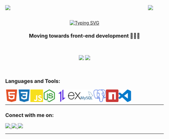 <div>
    <img width="15%" align="left" src="https://custom-icon-badges.demolab.com/badge/S%C3%A3o%20Paulo-Brazil-blue?style=for-the-badge&logo=location&logoColor=white">
    <img width="10%" align="right" src="https://komarev.com/ghpvc/?username=your-constDevDaniel&label=Visitors&style=for-the-badge"/>
    <br><br>
</div>
    
<p align="center">
    <a href="https://git.io/typing-svg"><img src="https://readme-typing-svg.demolab.com?                                        font=Lato&size=40&duration=3000&pause=1000&color=blue&center=true&vCenter=true&width=630&lines=Hello+welcome%2C+I+am+Daniel+%F0%9F%91%A8%F0%9F%8F%BB%E2%80%8D%F0%9F%92%BB;I+am+front-end+developer+from+brazil" alt="Typing SVG" /></a>
</p>

<div align="center">
    <h3>Moving towards front-end development 👨‍💻🚀</h3>
</div>

<br>
<br>

<div align="center">
  <img align="center" src="https://github-readme-stats.vercel.app/api/top-langs/?username=constDevDaniel&bg_color=000&text_color=fff&border_color=fff&title_color=blue&line_height=20" />
  <img align="center" src="https://github-readme-stats.vercel.app/api?username=constDevDaniel&hide=contribs,prs&show_icons=true&bg_color=000&text_color=fff&border_color=fff&icon_color=blue&card_width=390&line_height=40" />
</div>

<br>
<br>
 
<h3> Languages and Tools:</h3>
<a href="https://html.spec.whatwg.org/" title="HTML5">
    <img align="left" width="40px"src="./src/icons/HTML5.svg"/>
</a>
    
<a href="https://developer.mozilla.org/en-US/docs/Web/CSS" title="CSS3">
    <img align="left" alt="CSS3" width="40px" src="./src/icons/CSS3.svg"/>
</a>

<a href="https://developer.mozilla.org/en-US/docs/Web/JavaScript" title="JavaScript">
    <img align="left" alt="JavaScript" width="40px" src="./src/icons/javaScript.svg"/>
</a>

<a href="https://nodejs.dev/en/" title="NodeJS">
    <img align="left" alt="NodeJS" width="40px" src="./src/icons/nodeJS.svg"/>
</a>

<a href="https://axios-http.com/" title="Axios">
    <img align="left" alt="Axios" width="40px" src="./src/icons/axios.svg"/>
</a>

<a href="https://expressjs.com/" title="ExpressJS">
    <img align="left" alt="ExpressJS" width="40px" src="./src/icons/expressJS.svg"/>
</a>


<a href="https://www.mysql.com/" title="MySQL">
    <img align="left" alt="MySQL" width="40px" src="./src/icons/mySql.svg"/> 
</a>

<a href="https://www.postgresql.org/" title="PostgreSql">
    <img align="left" alt="Postgre" width="40px" src="./src/icons/postgreSql.svg"/>
</a>

<a href="https://www.npmjs.com/" title="npm">
    <img align="left" alt="npm" width="40px" src="./src/icons/npm.svg"/>
</a>

<a href="https://code.visualstudio.com/" title="Visual Studio Code">
    <img align="left" width="40px"src="./src/icons/vsCode.svg"/>
</a>

<br>
<br>
<hr>

<h3>Conect with me on:</h3>
<p>
    <a href="https://www.linkedin.com/in/constdevdaniel/">
        <img src="https://img.shields.io/badge/linkedin-%230077B5.svg?&style=for-the-badge&logo=linkedin&logoColor=white" />
    </a>  
    <a href="mailto:danielazoulay2010@gmail.com">
        <img src="https://img.shields.io/badge/Gmail-D14836?style=for-the-badge&logo=gmail&logoColor=white"/>        
    </a>
    <a href="https://t.me/DanielAzoulay">
        <img src="https://img.shields.io/badge/Telegram-2CA5E0?style=for-the-badge&logo=telegram&logoColor=white"/>        
    </a>
</p>

<hr>
